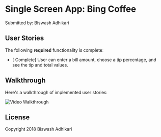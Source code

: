 # Single Screen App: Bing Coffee


Submitted by: Biswash Adhikari


## User Stories

The following **required** functionality is complete:

* [ Complete] User can enter a bill amount, choose a tip percentage, and see the tip and total values.


## Walkthrough

Here's a walkthrough of implemented user stories:

<img src='https://gfycat.com/UnhealthyRepulsiveCurassow' title='Video Walkthrough' width='' alt='Video Walkthrough' />


## License

Copyright 2018 Biswash Adhikari
